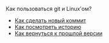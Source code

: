Как пользоваться git и Linux'ом?
- [Как сделать новый коммит](./commit.help.md)
- [Как посмотреть историю](./log_help.md)
- [Как вернуться к прошлой версии](./reset_help.md)

